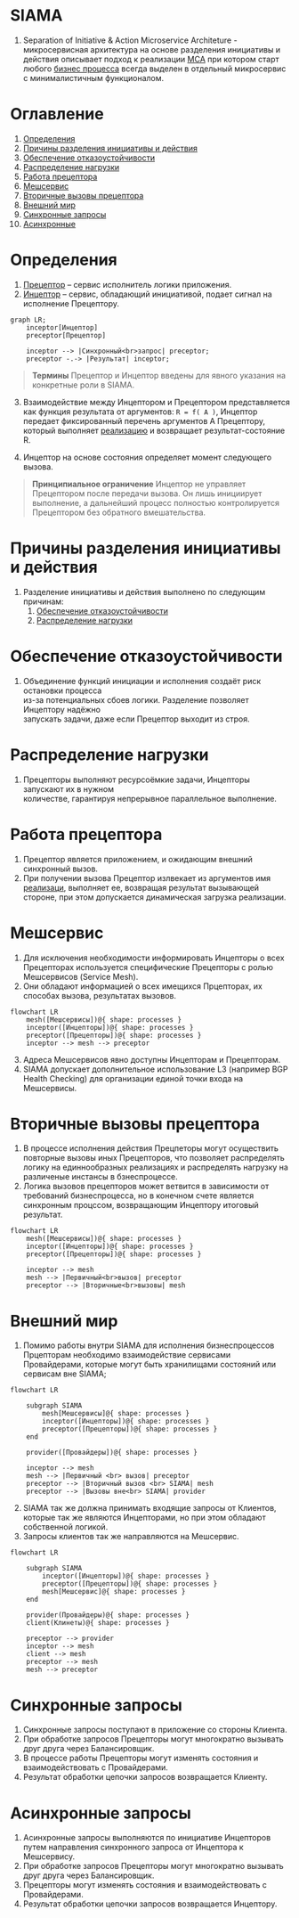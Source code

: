 # SIAMA 

1. Separation of Initiative & Action Microservice Architeture - микросервисная 
архитектура на основе разделения инициативы и действия описывает подход к 
реализации [МСА](./glossary/МСА.md) при котором старт любого [бизнес 
процесса](./glossary/Бизнеспроцесс.md) всегда выделен в отдельный микросервис с 
минималистичным функционалом.

# Оглавление

1. [Определения](#Определения)
0. [Причины разделения инициативы и действия](#Причины-разделения-инициативы-и-действия)
0. [Обеспечение отказоустойчивости](#Обеспечение-отказоустойчивости)
0. [Распределение нагрузки](#Распределение-нагрузки)
0. [Работа прецептора](#Работа-прецептора)
0. [Мешсервис](#Мешсервис)
0. [Вторичные вызовы прецептора](#Вторичные-вызовы-прецептора)
0. [Внешний мир](#Внешний-мир)
0. [Синхронные запросы](#Синхронные-запросы)
0. [Асинхронные](#Асинхронные-запросы)

# Определения

1. [Прецептор](./glossary/Прецептор.md) – сервис исполнитель логики приложения.
0. [Инцептор](./glossary/Инцептор.md) – сервис, обладающий инициативой, подает 
сигнал на исполнение Прецептору.

```mermaid
graph LR;
    inceptor[Инцептор]
    preceptor[Прецептор]

    inceptor --> |Синхронный<br>запрос| preceptor;
    preceptor -.-> |Результат| inceptor;
```

> **Термины** 
> Прецептор и Инцептор введены для явного указания на конкретные 
> роли в SIAMA.


3. Взаимодействие между Инцептором и Прецептором представляется как функция 
результата от аргументов: ```R = f( A )```, Инцептор передает фиксированный 
перечень аргументов A Прецептору, который выполняет 
[реализацию](./glossary/Rig.md) и возвращает результат-состояние R.

4. Инцептор на основе состояния определяет момент следующего вызова.

> **Принципиальное ограничение**
> Инцептор не управляет Прецептором после передачи вызова.
> Он лишь инициирует выполнение, а дальнейший процесс полностью
> контролируется Прецептором без обратного вмешательства.



# Причины разделения инициативы и действия

1. Разделение инициативы и действия выполнено по следующим причинам:
    1. [Обеспечение отказоустойчивости](#обеспечение-отказоустойчивости)
    2. [Распределение нагрузки](#распределение-нагрузки)



# Обеспечение отказоустойчивости

1. Объединение функций инициации и исполнения создаёт риск остановки процесса  
   из-за потенциальных сбоев логики. Разделение позволяет Инцептору надёжно  
   запускать задачи, даже если Прецептор выходит из строя.



# Распределение нагрузки 

1. Прецепторы выполняют ресурсоёмкие задачи, Инцепторы запускают их в нужном  
   количестве, гарантируя непрерывное параллельное выполнение.



# Работа прецептора

1. Прецептор является приложением, и ожидающим внешний синхронный вызов.
0. При получении вызова Прецептор излвекает из аргументов имя 
[реализаци](./glossary/Rig.md), выполняет ее, возвращая результат вызывающей 
стороне, при этом допускается динамическая загрузка реализации.



# Мешсервис

1. Для исключения необходимости информировать Инцепторы о всех Прецепторах 
используется специфические Прецепторы с ролью Мешсервисов (Service Mesh).
2. Они обладают информацией о всех имещихся Прцепторах, их способах 
вызова, результатах вызовов.
```mermaid
flowchart LR
    mesh([Мешсервисы])@{ shape: processes }
    inceptor([Инцепторы])@{ shape: processes }
    preceptor([Прецепторы])@{ shape: processes }
    inceptor --> mesh --> preceptor
```
3. Адреса Мешсервисов явно доступны Инцепторам и Прецепторам. 
4. SIAMA допускает дополнительное использование L3 (например BGP Health 
Checking) для организации единой точки входа на Мешсервисы.



# Вторичные вызовы прецептора

1. В процессе исполнения действия Прецпеторы могут осуществить повторные вызовы 
иных Прецепторов, что позволяет распределять логику на единнообразных 
реализациях и распределять нагрузку на различеные инстансы в бзнеспроцессе.
2. Логика вызовов прецепторов может ветвится в зависимости от требований
бизнеспроцесса, но в конечном счете является синхронным процссом, возвращающим
Инцептору итоговый результат.

```mermaid
flowchart LR
    mesh([Мешсервисы])@{ shape: processes }
    inceptor([Инцепторы])@{ shape: processes }
    preceptor([Прецепторы])@{ shape: processes }

    inceptor --> mesh
    mesh --> |Первичный<br>вызов| preceptor
    preceptor --> |Вторичные<br>вызовы| mesh 
```


# Внешний мир


1. Помимо работы внутри SIAMA для исполнения бизнеспроцессов Прцепторам 
необходимо взаимодействие сервисами Провайдерами, которые могут быть хранилищами 
состояний или сервисам вне SIAMA;

```mermaid
flowchart LR

    subgraph SIAMA
        mesh[Мешсервисы]@{ shape: processes }
        inceptor([Инцепторы])@{ shape: processes }
        preceptor([Прецепторы])@{ shape: processes }
    end

    provider([Провайдеры])@{ shape: processes }

    inceptor --> mesh
    mesh --> |Первичный <br> вызов| preceptor
    preceptor --> |Вторичный вызов <br> SIAMA| mesh
    preceptor --> |Вызовы вне<br> SIAMA| provider
```

2. SIAMA так же должна принимать входящие запросы от Клиентов, которые так 
же являются Инцепторами, но при этом обладают собственной логикой.
3. Запросы клиентов так же направляются на Мешсервис.

```mermaid
flowchart LR
    
    subgraph SIAMA
        inceptor([Инцепторы])@{ shape: processes }
        preceptor([Прецепторы])@{ shape: processes }
        mesh[Мешсервис]@{ shape: processes }
    end

    provider(Провайдеры)@{ shape: processes }
    client(Клинеты)@{ shape: processes }

    preceptor --> provider
    inceptor --> mesh
    client --> mesh
    preceptor --> mesh
    mesh --> preceptor
```



# Синхронные запросы

1. Синхронные запросы поступают в приложение со стороны Клиента.
0. При обработке запросов Прецепторы могут многократно вызывать друг друга через Балансировщик.
0. В процессе работы Прецепторы могут изменять состояния и взаимодействовать с Провайдерами.
0. Результат обработки цепочки запросов возвращается Клиенту.



# Асинхронные запросы

1. Асинхронные запросы выполняются по инициативе Инцепторов путем направления 
синхронного запроса от Инцептора к Мешсервису.
0. При обработке запросов Прецепторы могут многократно вызывать друг друга 
через Балансировщик.
0. Прецепторы могут изменять состояния и взаимодействовать с Провайдерами.
0. Результат обработки цепочки запросов возвращается Инцептору.


